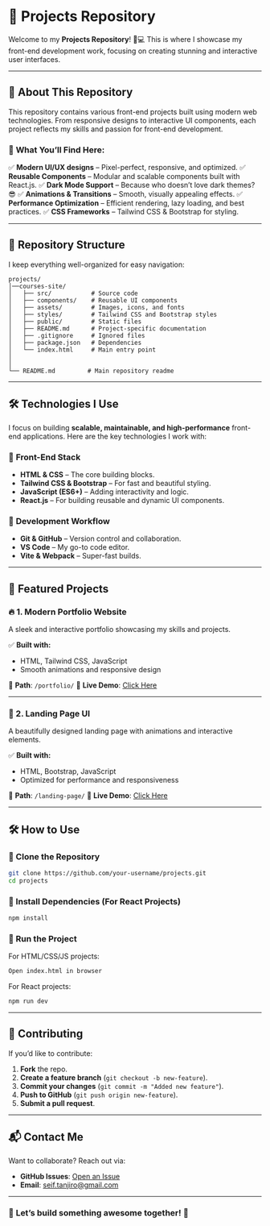 # 🚀 Projects Repository

Welcome to my **Projects Repository**! 🎨💻 This is where I showcase my front-end development work, focusing on creating stunning and interactive user interfaces.

---

## 📌 About This Repository

This repository contains various front-end projects built using modern web technologies. From responsive designs to interactive UI components, each project reflects my skills and passion for front-end development.

### 🎯 **What You’ll Find Here:**
✅ **Modern UI/UX designs** – Pixel-perfect, responsive, and optimized.
✅ **Reusable Components** – Modular and scalable components built with React.js.
✅ **Dark Mode Support** – Because who doesn’t love dark themes? 😎
✅ **Animations & Transitions** – Smooth, visually appealing effects.
✅ **Performance Optimization** – Efficient rendering, lazy loading, and best practices.
✅ **CSS Frameworks** – Tailwind CSS & Bootstrap for styling.

---

## 📂 Repository Structure

I keep everything well-organized for easy navigation:

```
projects/
│──courses-site/
│   ├── src/           # Source code
│   ├── components/    # Reusable UI components
│   ├── assets/        # Images, icons, and fonts
│   ├── styles/        # Tailwind CSS and Bootstrap styles
│   ├── public/        # Static files
│   ├── README.md      # Project-specific documentation
│   ├── .gitignore     # Ignored files
│   ├── package.json   # Dependencies
│   └── index.html     # Main entry point
│
│
└── README.md         # Main repository readme
```

---

## 🛠 Technologies I Use

I focus on building **scalable, maintainable, and high-performance** front-end applications. Here are the key technologies I work with:

### 🔹 **Front-End Stack**
- **HTML & CSS** – The core building blocks.
- **Tailwind CSS & Bootstrap** – For fast and beautiful styling.
- **JavaScript (ES6+)** – Adding interactivity and logic.
- **React.js** – For building reusable and dynamic UI components.

### 🔹 **Development Workflow**
- **Git & GitHub** – Version control and collaboration.
- **VS Code** – My go-to code editor.
- **Vite & Webpack** – Super-fast builds.

---

## 🚀 Featured Projects

### 🔥 1. **Modern Portfolio Website**
A sleek and interactive portfolio showcasing my skills and projects.

✅ **Built with:**
- HTML, Tailwind CSS, JavaScript
- Smooth animations and responsive design

📂 **Path**: `/portfolio/`
🔗 **Live Demo**: [Click Here](#)

---

### 🎨 2. **Landing Page UI**
A beautifully designed landing page with animations and interactive elements.

✅ **Built with:**
- HTML, Bootstrap, JavaScript
- Optimized for performance and responsiveness

📂 **Path**: `/landing-page/`
🔗 **Live Demo**: [Click Here](#https://github.com/S3fpl/projects.git)

---

## 🛠 How to Use

### 🔹 Clone the Repository
```bash
git clone https://github.com/your-username/projects.git
cd projects
```

### 🔹 Install Dependencies (For React Projects)
```bash
npm install
```

### 🔹 Run the Project
For HTML/CSS/JS projects:
```bash
Open index.html in browser
```
For React projects:
```bash
npm run dev
```

---

## 📢 Contributing

If you’d like to contribute:
1. **Fork** the repo.
2. **Create a feature branch** (`git checkout -b new-feature`).
3. **Commit your changes** (`git commit -m "Added new feature"`).
4. **Push to GitHub** (`git push origin new-feature`).
5. **Submit a pull request**.

---

## 📬 Contact Me

Want to collaborate? Reach out via:
- **GitHub Issues**: [Open an Issue](#https://github.com/S3fpl/projects.git)
- **Email**: seif.tanjiro@gmail.com

---

### 🚀 **Let’s build something awesome together!** 🎉

